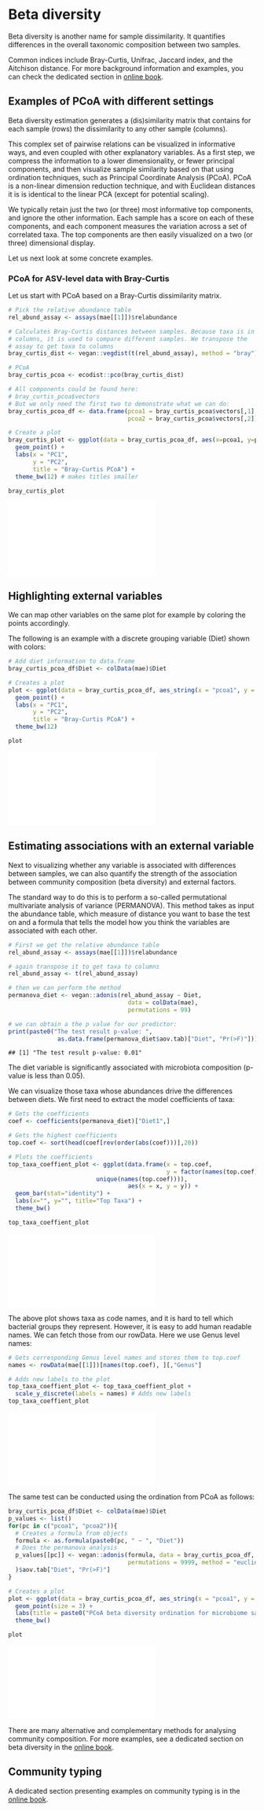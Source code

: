 


# Beta diversity

Beta diversity is another name for sample dissimilarity. It quantifies
differences in the overall taxonomic composition between two samples.

Common indices include Bray-Curtis, Unifrac, Jaccard index, and the
Aitchison distance. For more background information
and examples, you can check the dedicated section in [online
book](https://microbiome.github.io/OMA/microbiome-diversity.html#beta-diversity).


## Examples of PCoA with different settings

Beta diversity estimation generates a (dis)similarity matrix that
contains for each sample (rows) the dissimilarity to any other sample
(columns).

This complex set of pairwise relations can be visualized in
informative ways, and even coupled with other explanatory
variables. As a first step, we compress the information to a lower
dimensionality, or fewer principal components, and then visualize
sample similarity based on that using ordination techniques, such as
Principal Coordinate Analysis (PCoA). PCoA is a non-linear dimension
reduction technique, and with Euclidean distances it is is identical
to the linear PCA (except for potential scaling).

We typically retain just the two (or three) most informative top
components, and ignore the other information. Each sample has a score
on each of these components, and each component measures the variation
across a set of correlated taxa. The top components are then easily
visualized on a two (or three) dimensional display.

Let us next look at some concrete examples.

### PCoA for ASV-level data with Bray-Curtis

Let us start with PCoA based on a Bray-Curtis dissimilarity matrix.


```r
# Pick the relative abundance table
rel_abund_assay <- assays(mae[[1]])$relabundance

# Calculates Bray-Curtis distances between samples. Because taxa is in
# columns, it is used to compare different samples. We transpose the
# assay to get taxa to columns
bray_curtis_dist <- vegan::vegdist(t(rel_abund_assay), method = "bray")

# PCoA
bray_curtis_pcoa <- ecodist::pco(bray_curtis_dist)

# All components could be found here: 
# bray_curtis_pcoa$vectors
# But we only need the first two to demonstrate what we can do:
bray_curtis_pcoa_df <- data.frame(pcoa1 = bray_curtis_pcoa$vectors[,1], 
                                  pcoa2 = bray_curtis_pcoa$vectors[,2])

# Create a plot
bray_curtis_plot <- ggplot(data = bray_curtis_pcoa_df, aes(x=pcoa1, y=pcoa2)) +
  geom_point() +
  labs(x = "PC1",
       y = "PC2", 
       title = "Bray-Curtis PCoA") +
  theme_bw(12) # makes titles smaller

bray_curtis_plot
```

![](06-beta_files/figure-latex/pcoa_asv_bc-1.pdf)<!-- --> 

## Highlighting external variables 

We can map other variables on the same plot for example by coloring
the points accordingly.

The following is an example with a discrete grouping variable (Diet) shown with colors:


```r
# Add diet information to data.frame
bray_curtis_pcoa_df$Diet <- colData(mae)$Diet

# Creates a plot
plot <- ggplot(data = bray_curtis_pcoa_df, aes_string(x = "pcoa1", y = "pcoa2", color = "Diet")) +
  geom_point() +
  labs(x = "PC1",
       y = "PC2", 
       title = "Bray-Curtis PCoA") +
  theme_bw(12) 

plot
```

![](06-beta_files/figure-latex/pcoa_genus-1.pdf)<!-- --> 

## Estimating associations with an external variable

Next to visualizing whether any variable is associated with
differences between samples, we can also quantify the strength of the
association between community composition (beta diversity) and
external factors.

The standard way to do this is to perform a so-called permutational
multivariate analysis of variance (PERMANOVA). This method takes as
input the abundance table, which measure of distance you want to base
the test on and a formula that tells the model how you think the
variables are associated with each other. 


```r
# First we get the relative abundance table
rel_abund_assay <- assays(mae[[1]])$relabundance

# again transpose it to get taxa to columns
rel_abund_assay <- t(rel_abund_assay)

# then we can perform the method
permanova_diet <- vegan::adonis(rel_abund_assay ~ Diet,
                                  data = colData(mae),
                                  permutations = 99)

# we can obtain a the p value for our predictor:
print(paste0("The test result p-value: ", 
              as.data.frame(permanova_diet$aov.tab)["Diet", "Pr(>F)"]))
```

```
## [1] "The test result p-value: 0.01"
```

The diet variable is significantly associated with
microbiota composition (p-value is less than 0.05).

We can visualize those taxa whose abundances drive the
differences between diets. We first need to extract the model
coefficients of taxa:


```r
# Gets the coefficients
coef <- coefficients(permanova_diet)["Diet1",]

# Gets the highest coefficients
top.coef <- sort(head(coef[rev(order(abs(coef)))],20))

# Plots the coefficients
top_taxa_coeffient_plot <- ggplot(data.frame(x = top.coef,
                                             y = factor(names(top.coef),
					     unique(names(top.coef)))),
                                  aes(x = x, y = y)) +
  geom_bar(stat="identity") +
  labs(x="", y="", title="Top Taxa") +
  theme_bw()

top_taxa_coeffient_plot
```

![](06-beta_files/figure-latex/permanova_coefs-1.pdf)<!-- --> 

The above plot shows taxa as code names, and it is hard to tell which
bacterial groups they represent. However, it is easy to add human readable
names. We can fetch those from our rowData. Here we use Genus level names:


```r
# Gets corresponding Genus level names and stores them to top.coef
names <- rowData(mae[[1]])[names(top.coef), ][,"Genus"]

# Adds new labels to the plot
top_taxa_coeffient_plot <- top_taxa_coeffient_plot +
  scale_y_discrete(labels = names) # Adds new labels
top_taxa_coeffient_plot
```

![](06-beta_files/figure-latex/unnamed-chunk-2-1.pdf)<!-- --> 

The same test can be conducted using the ordination from PCoA as follows:


```r
bray_curtis_pcoa_df$Diet <- colData(mae)$Diet
p_values <- list()
for(pc in c("pcoa1", "pcoa2")){
  # Creates a formula from objects
  formula <- as.formula(paste0(pc, " ~ ", "Diet"))
  # Does the permanova analysis
  p_values[[pc]] <- vegan::adonis(formula, data = bray_curtis_pcoa_df,
                                  permutations = 9999, method = "euclidean"
  )$aov.tab["Diet", "Pr(>F)"]
}

# Creates a plot
plot <- ggplot(data = bray_curtis_pcoa_df, aes_string(x = "pcoa1", y = "pcoa2", color = "Diet")) +
  geom_point(size = 3) +
  labs(title = paste0("PCoA beta diversity ordination for microbiome samples"), x = paste0("PC1 (p = ", p_values[["pcoa1"]], ")"), y = paste0("PC2 (p = ", p_values[["pcoa2"]], ")")) +
  theme_bw() 

plot
```

![](06-beta_files/figure-latex/unnamed-chunk-3-1.pdf)<!-- --> 

There are many alternative and complementary methods for analysing
community composition. For more examples, see a dedicated section on
beta diversity in the [online
book](https://microbiome.github.io/OMA/microbiome-diversity.html#beta-diversity).

## Community typing


A dedicated section presenting examples on community typing is in the
[online book](https://microbiome.github.io/OMA/microbiome-community.html#community-typing).
